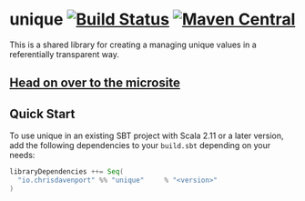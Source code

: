 # unique [![Build Status](https://travis-ci.com/ChristopherDavenport/unique.svg?branch=master)](https://travis-ci.com/ChristopherDavenport/unique) [![Maven Central](https://maven-badges.herokuapp.com/maven-central/io.chrisdavenport/unique_2.12/badge.svg)](https://maven-badges.herokuapp.com/maven-central/io.chrisdavenport/unique_2.12)

This is a shared library for creating a managing unique values in a referentially transparent way.

## [Head on over to the microsite](https://christopherdavenport.github.io/unique)

## Quick Start

To use unique in an existing SBT project with Scala 2.11 or a later version, add the following dependencies to your
`build.sbt` depending on your needs:

```scala
libraryDependencies ++= Seq(
  "io.chrisdavenport" %% "unique"     % "<version>"
)
```
